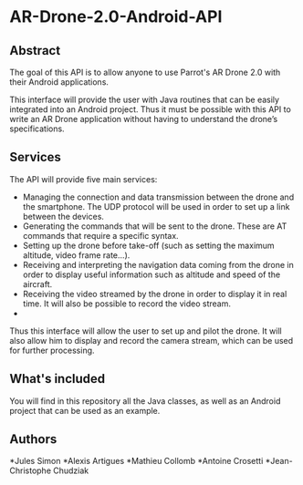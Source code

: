 # AR-Drone-2.0-Android-API

## Abstract
The goal of this API is to allow anyone to use Parrot's AR Drone 2.0 with their Android applications.

This interface will provide the user with Java routines that can be easily integrated into an Android project. Thus it must be possible with this API to write an AR Drone application without having to understand the drone’s specifications. 

## Services
The API will provide five main services: 
*	Managing the connection and data transmission between the drone and the smartphone. The UDP protocol will be used in order to set up a link between the devices.
*	Generating the commands that will be sent to the drone. These are AT commands that require a specific syntax.
*	Setting up the drone before take-off (such as setting the maximum altitude, video frame rate…).
*	Receiving and interpreting the navigation data coming from the drone in order to display useful information such as altitude and speed of the aircraft.
*	Receiving the video streamed by the drone in order to display it in real time. It will also be possible to record the video stream.
*	
Thus this interface will allow the user to set up and pilot the drone. It will also allow him to display and record the camera stream, which can be used for further processing.

## What's included
You will find in this repository all the Java classes, as well as an Android project that can be used as an example.

## Authors

*Jules Simon 
*Alexis Artigues
*Mathieu Collomb
*Antoine Crosetti
*Jean-Christophe Chudziak
